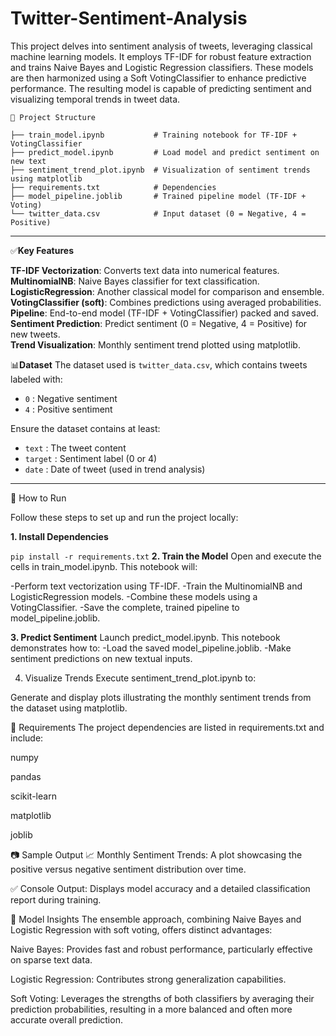 # Twitter-Sentiment-Analysis

This project delves into sentiment analysis of tweets, leveraging classical machine learning models. It employs TF-IDF for robust feature extraction and trains Naive Bayes and Logistic Regression classifiers. These models are then harmonized using a Soft VotingClassifier to enhance predictive performance. The resulting model is capable of predicting sentiment and visualizing temporal trends in tweet data.
```
📁 Project Structure

├── train_model.ipynb           # Training notebook for TF-IDF + VotingClassifier 
├── predict_model.ipynb         # Load model and predict sentiment on new text
├── sentiment_trend_plot.ipynb  # Visualization of sentiment trends using matplotlib
├── requirements.txt            # Dependencies
├── model_pipeline.joblib       # Trained pipeline model (TF-IDF + Voting)
└── twitter_data.csv            # Input dataset (0 = Negative, 4 = Positive)

```
<hr>

✅**Key Features**

**TF-IDF Vectorization**: Converts text data into numerical features.  
**MultinomialNB**: Naive Bayes classifier for text classification.  
**LogisticRegression**: Another classical model for comparison and ensemble.  
**VotingClassifier (soft)**: Combines predictions using averaged probabilities.  
**Pipeline**: End-to-end model (TF-IDF + VotingClassifier) packed and saved.  
**Sentiment Prediction**: Predict sentiment (0 = Negative, 4 = Positive) for new tweets.  
**Trend Visualization**: Monthly sentiment trend plotted using matplotlib.



📊**Dataset**
The dataset used is `twitter_data.csv`, which contains tweets labeled with:

- `0` : Negative sentiment  
- `4` : Positive sentiment

Ensure the dataset contains at least:

- `text` : The tweet content  
- `target` : Sentiment label (0 or 4)  
- `date` : Date of tweet (used in trend analysis)
<hr>

🚀 How to Run

Follow these steps to set up and run the project locally:

**1. Install Dependencies**

```pip install -r requirements.txt```
**2. Train the Model**
Open and execute the cells in train_model.ipynb. This notebook will:

-Perform text vectorization using TF-IDF.
-Train the MultinomialNB and LogisticRegression models.
-Combine these models using a VotingClassifier.
-Save the complete, trained pipeline to model_pipeline.joblib.

**3. Predict Sentiment**
Launch predict_model.ipynb. This notebook demonstrates how to:
-Load the saved model_pipeline.joblib.
-Make sentiment predictions on new textual inputs.

4. Visualize Trends
Execute sentiment_trend_plot.ipynb to:

Generate and display plots illustrating the monthly sentiment trends from the dataset using matplotlib.

📌 Requirements
The project dependencies are listed in requirements.txt and include:

numpy

pandas

scikit-learn

matplotlib

joblib

📷 Sample Output
📈 Monthly Sentiment Trends: A plot showcasing the positive versus negative sentiment distribution over time.

✅ Console Output: Displays model accuracy and a detailed classification report during training.

🧠 Model Insights
The ensemble approach, combining Naive Bayes and Logistic Regression with soft voting, offers distinct advantages:

Naive Bayes: Provides fast and robust performance, particularly effective on sparse text data.

Logistic Regression: Contributes strong generalization capabilities.

Soft Voting: Leverages the strengths of both classifiers by averaging their prediction probabilities, resulting in a more balanced and often more accurate overall prediction.









